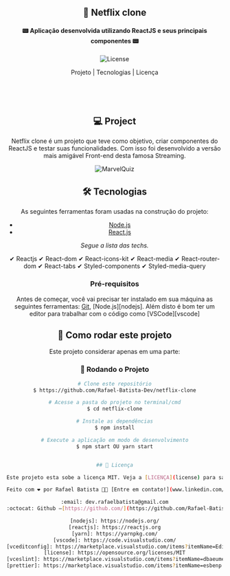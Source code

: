 <center>
<h2 align="center"> 
	🎥 Netflix clone
</h2>
<h4 align="center"> 
	📟 Aplicação desenvolvida utilizando ReactJS e seus principais componentes 📟
</h4>

<p align="center">
	  
  
  <img alt="License" src="https://img.shields.io/badge/license-MIT-brightgreen"> 
<p>

<p align="center">
  Projeto |
  Tecnologias |
  Licença
</p>
<p>&nbsp;&nbsp;</p>

<p>&nbsp;&nbsp;</p>

## 💻 Project

Netflix clone é um projeto que teve como objetivo, criar componentes do ReactJS e testar suas funcionalidades. Com isso foi desenvolvido a versão mais amigável Front-end desta famosa Streaming.

<p align="center" width= '100%'>
<img alt="MarvelQuiz" title="#MarvelQuiz" src="https://github.com/Rafael-Batista-Dev/netflix-clone/blob/master/src/images/netflix-clone.gif" />
</p>

## 🛠 Tecnologias

As seguintes ferramentas foram usadas na construção do projeto:

- [Node.js](https://nodejs.org/en/)
- [React.js](https://reactjs.org)

_Segue a lista das techs._

✔ Reactjs
✔ React-dom
✔ React-icons-kit
✔ React-media
✔ React-router-dom
✔ React-tabs
✔ Styled-components
✔ Styled-media-query

### Pré-requisitos

Antes de começar, você vai precisar ter instalado em sua máquina as seguintes ferramentas:
[Git](https://git-scm.com), [Node.js][nodejs].
Além disto é bom ter um editor para trabalhar com o código como [VSCode][vscode]


## 🚀 Como rodar este projeto

Este projeto considerar apenas em uma parte:

### 🎲 Rodando o Projeto

```bash
# Clone este repositório
$ https://github.com/Rafael-Batista-Dev/netflix-clone

# Acesse a pasta do projeto no terminal/cmd
$ cd netflix-clone

# Instale as dependências
$ npm install

# Execute a aplicação em modo de desenvolvimento
$ npm start OU yarn start


## 📝 Licença

Este projeto esta sobe a licença MIT. Veja a [LICENÇA](license) para saber mais.

Feito com ❤️ por Rafael Batista 👋🏽 [Entre em contato!](www.linkedin.com/in/rafa-dev)

:email: dev.rafaelbatista@gmail.com
:octocat: Github –[https://github.com/](https://github.com/Rafael-Batista-Dev)

[nodejs]: https://nodejs.org/
[reactjs]: https://reactjs.org
[yarn]: https://yarnpkg.com/
[vscode]: https://code.visualstudio.com/
[vceditconfig]: https://marketplace.visualstudio.com/items?itemName=EditorConfig.EditorConfig
[license]: https://opensource.org/licenses/MIT
[vceslint]: https://marketplace.visualstudio.com/items?itemName=dbaeumer.vscode-eslint
[prettier]: https://marketplace.visualstudio.com/items?itemName=esbenp.prettier-vscode
```
